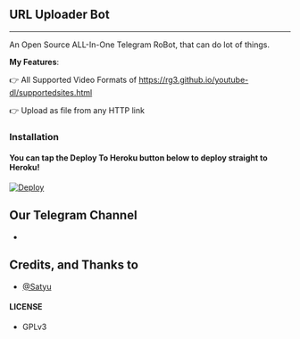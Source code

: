 ## URL Uploader Bot
---

An Open Source ALL-In-One Telegram RoBot, that can do lot of things.

**My Features**:

👉 All Supported Video Formats of https://rg3.github.io/youtube-dl/supportedsites.html

👉 Upload as file from any HTTP link

### Installation



#### You can tap the Deploy To Heroku button below to deploy straight to Heroku!

[![Deploy](https://www.herokucdn.com/deploy/button.svg)](https://heroku.com/deploy?template=https://github.com/sahaynitin/tellyurluploaderbotv5/tree/master)


## Our Telegram Channel

* 

## Credits, and Thanks to

* [@Satyu](https://telegram.dog/shreevish)

#### LICENSE
- GPLv3
